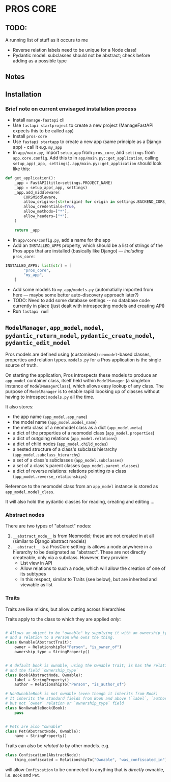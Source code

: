 # PROS CORE

## TODO:

A running list of stuff as it occurs to me

- Reverse relation labels need to be unique for a Node class!
- Pydantic model: subclasses should not be abstract; check before adding as a possible type


## Notes

## Installation

### Brief note on current envisaged installation process

- Install `manage-fastapi` cli
- Use `fastapi startproject` to create a new project (ManageFastAPI expects this to be called `app`)
- Install `pros-core`
- Use `fastapi startapp` to create a new app (same principle as a Django app) - call it e.g. `my_app`
- In `app/main.py`, import `setup_app` from `pros_core`, and `settings` from `app.core.config`. Add this to in `app/main.py::get_application`, calling `setup_app(_app, settings)`. `app/main.py::get_application` should look like this:

```python
def get_application():
    _app = FastAPI(title=settings.PROJECT_NAME)
    _app = setup_app(_app, settings)
    _app.add_middleware(
        CORSMiddleware,
        allow_origins=[str(origin) for origin in settings.BACKEND_CORS_ORIGINS],
        allow_credentials=True,
        allow_methods=["*"],
        allow_headers=["*"],
    )

    return _app
```

- In `app/core/config.py`, add a name for the app
- Add an `INSTALLED_APPS` property, which should be a list of strings of the Pros apps that are installed (basically like Django) — _including_ `pros_core`:

```python
INSTALLED_APPS: list[str] = [
        "pros_core",
        "my_app",
    ]
```

- Add some models to `my_app/models.py` (automatially imported from here — maybe some better auto-discovery approach later?)
- TODO: Need to add some database settings -- no database code currently in place (just dealt with introspecting models and creating API)
- Run `fastapi run`!



## `ModelManager`, `app_model`, `model`, `pydantic_return_model`, `pydantic_create_model`, `pydantic_edit_model`

Pros models are defined using (customised) `neomodel`-based classes, properties and relation types. `models.py` for a Pros application is the single source of truth.

On starting the application, Pros introspects these models to produce an `app_model` container class, itself held within `ModelManager` (a singleton instance of `ModelManagerClass`), which allows easy lookup of any class. The purpose of `ModelManager` is to enable rapid loooking up of classes without having to introspect `models.py` all the time.

It also stores:
- the app name (`app_model.app_name`)
- the model name (`app_model.model_name`)
- the meta class of a neomodel class as a dict (`app_model.meta`)
- a dict of the properties of a neomodel class (`app_model.properties`)
- a dict of outgoing relations (`app_model.relations`)
- a dict of child nodes (`app_model.child_nodes`)
- a nested structure of a class's subclass hierarchy (`app_model.subclass_hierarchy`)
- a set of a class's subclasses (`app_model.subclasses`)
- a set of a class's parent classes (`app_model.parent_classes`)
- a dict of reverse relations: relations pointing _to_ a class (`app_model.reverse_relationships`)

Reference to the neomodel class from an `app_model` instance is stored as `app_model.model_class`.

It will also hold the pydantic classes for reading, creating and editing ...

### Abstract nodes

There are two types of "abstract" nodes:

1. `__abstract_node__` is from Neomodel; these are not created in at all (similar to Django abstract models)
2. `__abstract__` is a ProsCore setting: is allows a node anywhere in a hierarchy to be designated as "abstract". These are not directly createable, only via a subclass. However, they provide:
    - List view in API
    - Allow relations to such a node, which will allow the creation of one of its subtypes
    - In this respect, similar to Traits (see below), but are inherited and viewable as list

### Traits
Traits are like mixins, but allow cutting across hierarchies

Traits apply to the class to which they are applied *only*:

```python

# Allows an object to be "ownable" by supplying it with an ownership_type property
# and a relation to a Person who owns the thing.
class Ownable(AbstractTrait):
    owner = RelationshipTo("Person", "is_owner_of")
    ownership_type = StringProperty()


# A default book is ownable, using the Ownable trait; is has the relationship to `owner`
# and the field `ownership_type`
class Book(AbstractNode, Ownable):
    label = StringProperty()
    author = RelationshipTo("Person", "is_author_of")

# NonOwnableBook is not ownable (even though it inherits from Book)
# It inherits the standard fields from Book and above (`label`, `author`, etc.)
# but not `owner` relation or `ownership_type` field
class NonOwnableBook(Book):
    pass


# Pets are also "ownable"
class Pet(AbstractNode, Ownable):
    name = StringProperty()

```

Traits can also be *related to* by other models. e.g. 

```python
class Confiscation(AbstractNode):
    thing_confiscated = RelationshipTo("Ownable", "was_confiscated_in")
```

will allow `Confiscation` to be connected to anything that is *directly* ownable, i.e. `Book` and `Pet`.


